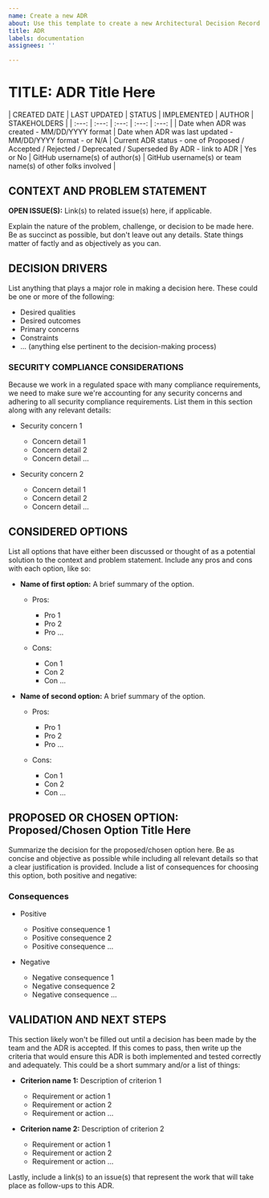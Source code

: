 ```yaml
---
name: Create a new ADR
about: Use this template to create a new Architectural Decision Record.
title: ADR
labels: documentation
assignees: ''

---
```


# TITLE:  ADR Title Here


| CREATED DATE | LAST UPDATED | STATUS | IMPLEMENTED | AUTHOR | STAKEHOLDERS |
| :---: | :---: | :---: | :---: | :---: |
| Date when ADR was created - MM/DD/YYYY format | Date when ADR was last updated - MM/DD/YYYY format - or N/A | Current ADR status - one of Proposed /  Accepted / Rejected / Deprecated / Superseded By ADR - link to ADR | Yes or No | GitHub username(s) of author(s) | GitHub username(s) or team name(s) of other folks involved |


## CONTEXT AND PROBLEM STATEMENT

**OPEN ISSUE(S):** Link(s) to related issue(s) here, if applicable.

Explain the nature of the problem, challenge, or decision to be made here. Be as
succinct as possible, but don't leave out any details.  State things matter of
factly and as objectively as you can.


## DECISION DRIVERS

List anything that plays a major role in making a decision here.  These could
be one or more of the following:

- Desired qualities
- Desired outcomes
- Primary concerns
- Constraints
- ... (anything else pertinent to the decision-making process)


### SECURITY COMPLIANCE CONSIDERATIONS

Because we work in a regulated space with many compliance requirements, we need
to make sure we're accounting for any security concerns and adhering to all
security compliance requirements.  List them in this section along with any
relevant details:

- Security concern 1
  - Concern detail 1
  - Concern detail 2
  - Concern detail ...

- Security concern 2
  - Concern detail 1
  - Concern detail 2
  - Concern detail ...


## CONSIDERED OPTIONS

List all options that have either been discussed or thought of as a potential
solution to the context and problem statement.  Include any pros and cons with
each option, like so:

- **Name of first option:**  A brief summary of the option.
  - Pros:
    - Pro 1
    - Pro 2
    - Pro ...

  - Cons:
    - Con 1
    - Con 2
    - Con ...

- **Name of second option:**  A brief summary of the option.
  - Pros:
    - Pro 1
    - Pro 2
    - Pro ...

  - Cons:
    - Con 1
    - Con 2
    - Con ...


## PROPOSED OR CHOSEN OPTION:  Proposed/Chosen Option Title Here

Summarize the decision for the proposed/chosen option here.  Be as concise and
objective as possible while including all relevant details so that a clear
justification is provided.  Include a list of consequences for choosing this
option, both positive and negative:


### Consequences

- Positive
  - Positive consequence 1
  - Positive consequence 2
  - Positive consequence ...

- Negative
  - Negative consequence 1
  - Negative consequence 2
  - Negative consequence ...


## VALIDATION AND NEXT STEPS

This section likely won't be filled out until a decision has been made by the
team and the ADR is accepted.  If this comes to pass, then write up the criteria
that would ensure this ADR is both implemented and tested correctly and
adequately.  This could be a short summary and/or a list of things:

- **Criterion name 1:**  Description of criterion 1
  - Requirement or action 1
  - Requirement or action 2
  - Requirement or action ...

- **Criterion name 2:**  Description of criterion 2
  - Requirement or action 1
  - Requirement or action 2
  - Requirement or action ...

Lastly, include a link(s) to an issue(s) that represent the work that will
take place as follow-ups to this ADR.

